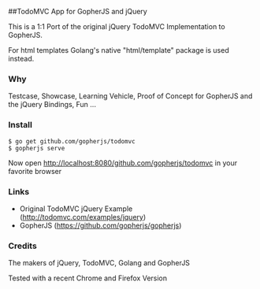 ##TodoMVC App for GopherJS and jQuery

This is a 1:1 Port of the original jQuery TodoMVC Implementation to GopherJS.

For html templates Golang's native "html/template" package is used instead.

### Why

Testcase, Showcase, Learning Vehicle, Proof of Concept for GopherJS and the jQuery Bindings, Fun ...

### Install 

    $ go get github.com/gopherjs/todomvc
    $ gopherjs serve

Now open [http://localhost:8080/github.com/gopherjs/todomvc](http://localhost:8080/github.com/gopherjs/todomvc) in your favorite browser

### Links

- Original TodoMVC jQuery Example (http://todomvc.com/examples/jquery)
- GopherJS (https://github.com/gopherjs/gopherjs)


### Credits 

The makers of jQuery, TodoMVC, Golang and GopherJS

Tested with a recent Chrome and Firefox Version

